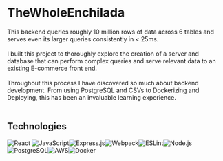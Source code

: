 # TheWholeEnchilada

This backend queries roughly 10 million rows of data across 6 tables and serves even its larger queries consistently in < 25ms. 
<br/><br/>
I built this project to thoroughly explore the creation of a server and database that can perform complex queries and serve relevant data to an existing E-commerce front end.
<br/><br/>
Throughout this process I have discovered so much about backend development. From using PostgreSQL and CSVs to Dockerizing and Deploying, this has been an invaluable learning experience. <br/>
<br/>

## Technologies

![React](https://img.shields.io/badge/React-20232A?style=for-the-badge&logo=react&logoColor=61DAFB)
![JavaScript](https://img.shields.io/badge/javascript-%23323330.svg?style=for-the-badge&logo=javascript&logoColor=%23F7DF1E)![Express.js](https://img.shields.io/badge/express.js-%23404d59.svg?style=for-the-badge&logo=express&logoColor=%2361DAFB)![Webpack](https://img.shields.io/badge/webpack-%238DD6F9.svg?style=for-the-badge&logo=webpack&logoColor=black)![ESLint](https://img.shields.io/badge/ESLint-4B3263?style=for-the-badge&logo=eslint&logoColor=white)![Node.js](https://img.shields.io/badge/Node.js-339933?style=for-the-badge&logo=nodedotjs&logoColor=white)![PostgreSQL](https://img.shields.io/badge/PostgreSQL-316192?style=for-the-badge&logo=postgresql&logoColor=white)![AWS](https://img.shields.io/badge/Amazon_AWS-232F3E?style=for-the-badge&logo=amazon-aws&logoColor=white)![Docker](https://img.shields.io/badge/Docker-2CA5E0?style=for-the-badge&logo=docker&logoColor=white)
